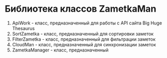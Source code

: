 Библиотека классов ZametkaMan
====
1. ApiWork - класс, предназначенный для работы с API сайта Big Huge Thesaurus
2. SortZametka - класс, предназначенный для сортировки заметок
3. FilterZametka - класс, предназначенный для фильтрации заметок
4. CloudMan - класс, предназначенный для синхронизации заметок
5. ZametkaManager - класс, предназначенный